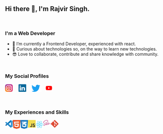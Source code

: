 ## Hi there 👋, I'm Rajvir Singh.
<br />

### I'm a Web Developer
<!-- **RajvirS99/RajvirS99** is a ✨ _special_ ✨ repository because its `README.md` (this file) appears on your GitHub profile. -->

<!-- Here are some ideas to get you started: -->

- 🔭 I’m currently a Frontend Developer, experienced with react.
- 🌱 Curious about technologies so, on the way to learn new technologies.
- :sunglasses: Love to collaborate, contribute and share knowledge with community.

<br>

### My Social Profiles

<a href="https://www.instagram.com/rajvirsingh.99/"><img src="./icons/instagram.svg" style="margin-right: 15px" width="25px" /></a>
<a href="linkedin.com/in/rajvir-s-6a86a2115"><img src="./icons/linkedin.svg" style="margin-right: 8px" width="25px" /></a>
<a href="https://twitter.com/rajvirsingh_99" ><img src="./icons/twitter.svg" style="margin-right: 8px" width="38px" /></a>
<a href="https://www.youtube.com/channel/UCiqNZRLlzE0I7SYyU_i87Tg"><img src="./icons/youtube.svg" style="margin-right: 15px" width="25px" /></a>

<br />

### My Experiences and Skills

<img src="./icons/visual-studio-code.svg" align="left" width="25px" alt="visual studio code" />
<img src="./icons/html.svg" align="left" width="25px" alt="html" />
<img src="./icons/css.svg" align="left" width="25px" alt="css" />
<img src="./icons/javascript.svg" align="left" width="25px" alt="javascript" />
<img src="./icons/react.svg" align="left" width="25px" alt="react" />
<img src="./icons/sass.svg" align="left" width="25px" alt="sass" />
<img src="./icons/git.svg" align="left" width="25px" alt="git" />

